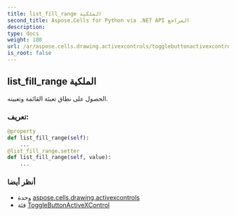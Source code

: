 ```yaml
---
title: list_fill_range الملكية
second_title: Aspose.Cells for Python via .NET API المراجع
description:
type: docs
weight: 180
url: /ar/aspose.cells.drawing.activexcontrols/togglebuttonactivexcontrol/list_fill_range/
is_root: false
---
```

##  list_fill_range الملكية

الحصول على نطاق تعبئة القائمة وتعيينه.
###  تعريف:
```python
@property
def list_fill_range(self):
    ...
@list_fill_range.setter
def list_fill_range(self, value):
    ...
```

###  أنظر أيضا
* وحدة [aspose.cells.drawing.activexcontrols](../../)
* فئة [ToggleButtonActiveXControl](/cells/python-net/ar/aspose.cells.drawing.activexcontrols/togglebuttonactivexcontrol)

